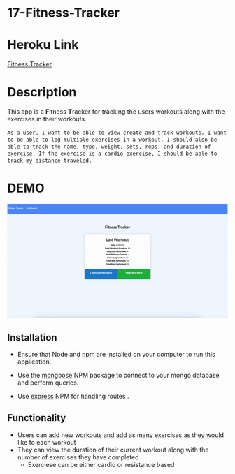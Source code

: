 # 17-Fitness-Tracker

# Heroku Link 
[Fitness Tracker](http://fitness-tracker-17.herokuapp.com/)

# Description 

This app is a **F**itness **T**racker for tracking the users workouts along with the exercises in their workouts. 

```
As a user, I want to be able to view create and track workouts. I want to be able to log multiple exercises in a workout. I should also be able to track the name, type, weight, sets, reps, and duration of exercise. If the exercise is a cardio exercise, I should be able to track my distance traveled.
```

# DEMO 
![Fitness Tracker Demo](assets/demo.gif)

## Installation

* Ensure that Node and npm are installed on your computer to run this application. 

* Use the [mongoose](https://www.npmjs.com/package/mongoose) NPM package to connect to your mongo database and perform queries.

* Use [express](https://www.npmjs.com/package/express) NPM for handling routes .

## Functionality 

* Users can add new workouts and add as many exercises as they would like to each workout 
* They can view the duration of their current workout along with the number of exercises they have completed 
  * Exerciese can be either cardio or resistance based 

